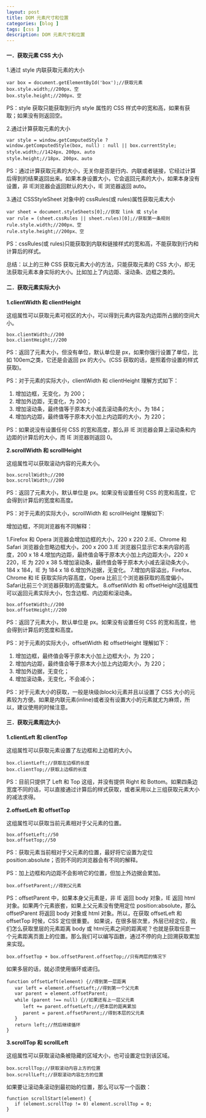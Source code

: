 ```yaml
---
layout: post
title: DOM 元素尺寸和位置
categories: [blog ]
tags: [css ]
description: DOM 元素尺寸和位置
---
```


#### 一．获取元素 CSS 大小

1.通过 style 内联获取元素的大小

	var box = document.getElementById('box');//获取元素
	box.style.width;//200px、空
	box.style.height;//200px、空

PS：style 获取只能获取到行内 style 属性的 CSS 样式中的宽和高，如果有获取；如果没有则返回空。

2.通过计算获取元素的大小

	var style = window.getComputedStyle ?
	window.getComputedStyle(box, null) : null || box.currentStyle;
	style.width;//1424px、200px、auto
	style.height;//18px、200px、auto

PS：通过计算获取元素的大小，无关你是否是行内、内联或者链接，它经过计算后得到的结果返回出来。如果本身设置大小，它会返回元素的大小，如果本身没有设置，非 IE浏览器会返回默认的大小，IE 浏览器返回 auto。

3.通过 CSSStyleSheet 对象中的 cssRules(或 rules)属性获取元素大小

	var sheet = document.styleSheets[0];//获取 link 或 style
	var rule = (sheet.cssRules || sheet.rules)[0];//获取第一条规则
	rule.style.width;//200px、空
	rule.style.height;//200px、空


PS：cssRules(或 rules)只能获取到内联和链接样式的宽和高，不能获取到行内和计算后的样式。

总结：以上的三种 CSS 获取元素大小的方法，只能获取元素的 CSS 大小，却无法获取元素本身实际的大小。比如加上了内边距、滚动条、边框之类的。

#### 二．获取元素实际大小

**1.clientWidth 和 clientHeight**

这组属性可以获取元素可视区的大小，可以得到元素内容及内边距所占据的空间大小。

	box.clientWidth;//200
	box.clientHeight;//200

PS：返回了元素大小，但没有单位，默认单位是 px，如果你强行设置了单位，比如 100em之类，它还是会返回 px 的大小。(CSS 获取的话，是照着你设置的样式获取)。

PS：对于元素的实际大小，clientWidth 和 clientHeight 理解方式如下：

1. 增加边框，无变化，为 200；
2. 增加外边距，无变化，为 200；
3. 增加滚动条，最终值等于原本大小减去滚动条的大小，为 184；
4. 增加内边距，最终值等于原本大小加上内边距的大小，为 220；

PS：如果说没有设置任何 CSS 的宽和高度，那么非 IE 浏览器会算上滚动条和内边距的计算后的大小，而 IE 浏览器则返回 0。

**2.scrollWidth 和 scrollHeight**

这组属性可以获取滚动内容的元素大小。

	box.scrollWidth;//200
	box.scrollWidth;//200

PS：返回了元素大小，默认单位是 px。如果没有设置任何 CSS 的宽和高度，它会得到计算后的宽度和高度。

PS：对于元素的实际大小，scrollWidth 和 scrollHeight 理解如下:

增加边框，不同浏览器有不同解释：

1.Firefox 和 Opera 浏览器会增加边框的大小，220 x 220
2.IE、Chrome 和 Safari 浏览器会忽略边框大小，200 x 200
3.IE 浏览器只显示它本来内容的高度，200 x 18
4.增加内边距，最终值会等于原本大小加上内边距大小，220 x 220，IE 为 220 x 38
5.增加滚动条，最终值会等于原本大小减去滚动条大小，184 x 184，IE 为 184 x 18
6.增加外边据，无变化。
7.增加内容溢出，Firefox、Chrome 和 IE 获取实际内容高度，Opera 比前三个浏览器获取的高度偏小，Safari比前三个浏览器获取的高度偏大。
8.offsetWidth 和 offsetHeight这组属性可以返回元素实际大小，包含边框、内边距和滚动条。

	box.offsetWidth;//200
	box.offsetHeight;//200


PS：返回了元素大小，默认单位是 px。如果没有设置任何 CSS 的宽和高度，他会得到计算后的宽度和高度。

PS：对于元素的实际大小，offsetWidth 和 offsetHeight 理解如下：

1. 增加边框，最终值会等于原本大小加上边框大小，为 220；
2. 增加内边距，最终值会等于原本大小加上内边距大小，为 220；
3. 增加外边据，无变化；
4. 增加滚动条，无变化，不会减小；

PS：对于元素大小的获取，一般是块级(block)元素并且以设置了 CSS 大小的元素较为方便。如果是内联元素(inline)或者没有设置大小的元素就尤为麻烦，所以，建议使用的时候注意。

#### 三．获取元素周边大小

**1.clientLeft 和 clientTop**

这组属性可以获取元素设置了左边框和上边框的大小。

	box.clientLeft;//获取左边框的长度
	box.clientTop;//获取上边框的长度

PS：目前只提供了 Left 和 Top 这组，并没有提供 Right 和 Bottom。如果四条边宽度不同的话，可以直接通过计算后的样式获取，或者采用以上三组获取元素大小的减法求得。

**2.offsetLeft 和 offsetTop**

这组属性可以获取当前元素相对于父元素的位置。
	
	box.offsetLeft;//50
	box.offsetTop;//50

PS：获取元素当前相对于父元素的位置，最好将它设置为定位 position:absolute；否则不同的浏览器会有不同的解释。

PS：加上边框和内边距不会影响它的位置，但加上外边据会累加。

	box.offsetParent;//得到父元素


PS：offsetParent 中，如果本身父元素是<body>，非 IE 返回 body 对象，IE 返回 html 对象。如果两个元素嵌套，如果上父元素没有使用定位 position:absolute，那么 offsetParent 将返回 body 对象或 html 对象。所以，在获取 offsetLeft 和 offsetTop 时候，CSS 定位很重要。
如果说，在很多层次里，外层已经定位，我们怎么获取里层的元素距离 body 或 html元素之间的距离呢？也就是获取任意一个元素距离页面上的位置。那么我们可以编写函数，通过不停的向上回溯获取累加来实现。

	box.offsetTop + box.offsetParent.offsetTop;//只有两层的情况下


如果多层的话，就必须使用循环或递归。

	function offsetLeft(element) {//得到第一层距离
	   var left = element.offsetLeft;//得到第一个父元素
	   var parent = element.offsetParent;
	   while (parent !== null) {//如果还有上一层父元素
	      left += parent.offsetLeft;//把本层的距离累加
	      parent = parent.offsetParent;//得到本层的父元素
	   }
	   return left;//然后继续循环
	}

**3.scrollTop 和 scrollLeft**

这组属性可以获取滚动条被隐藏的区域大小，也可设置定位到该区域。

	box.scrollTop;//获取滚动内容上方的位置
	box.scrollLeft;//获取滚动内容左方的位置


如果要让滚动条滚动到最初始的位置，那么可以写一个函数：

	function scrollStart(element) {
	   if (element.scrollTop != 0) element.scrollTop = 0;
	}

